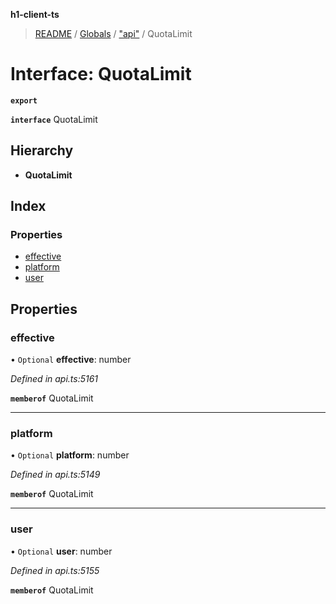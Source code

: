 **h1-client-ts**

> [README](../README.md) / [Globals](../globals.md) / ["api"](../modules/_api_.md) / QuotaLimit

# Interface: QuotaLimit

**`export`** 

**`interface`** QuotaLimit

## Hierarchy

* **QuotaLimit**

## Index

### Properties

* [effective](_api_.quotalimit.md#effective)
* [platform](_api_.quotalimit.md#platform)
* [user](_api_.quotalimit.md#user)

## Properties

### effective

• `Optional` **effective**: number

*Defined in api.ts:5161*

**`memberof`** QuotaLimit

___

### platform

• `Optional` **platform**: number

*Defined in api.ts:5149*

**`memberof`** QuotaLimit

___

### user

• `Optional` **user**: number

*Defined in api.ts:5155*

**`memberof`** QuotaLimit
